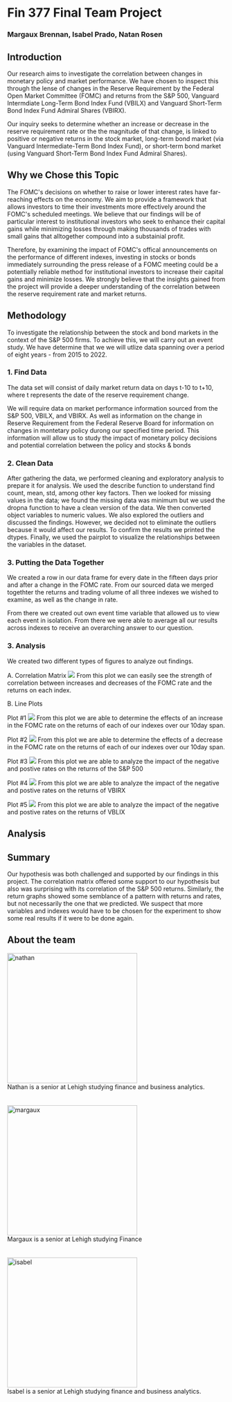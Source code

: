# Fin 377 Final Team Project
### Margaux Brennan, Isabel Prado, Natan Rosen

## Introduction
Our research aims to investigate the correlation between changes in monetary policy and market performance. We have chosen to inspect this through the lense of changes in the Reserve Requirement by the Federal Open Market Committee (FOMC) and returns from the S&P 500, Vanguard Intermdiate Long-Term Bond Index Fund (VBILX) and Vanguard Short-Term Bond Index Fund Admiral Shares (VBIRX).

Our inquiry seeks to determine whether an increase or decrease in the reserve requirement rate or the the magnitude of that change, is linked to positive or negative returns in the stock market, long-term bond market (via Vanguard Intermediate-Term Bond Index Fund), or short-term bond market (using Vanguard Short-Term Bond Index Fund Admiral Shares).

## Why we Chose this Topic
The FOMC's decisions on whether to raise or lower interest rates have far-reaching effects on the economy. We aim to provide a framework that allows investors to time their investments more effectively around the FOMC's scheduled meetings. We believe that our findings will be of particular interest to institutional investors who seek to enhance their capital gains while minimizing losses through making thousands of trades with small gains that alltogether compound into a substainial profit.

Therefore, by examining the impact of FOMC's offical announcements on the performance of different indexes, investing in stocks or bonds immediately surrounding the press release of a FOMC meeting could be a potentially reliable method for institutional investors to increase their capital gains and minimize losses. We strongly believe that the insights gained from the project will provide a deeper understanding of the correlation between the reserve requirement rate and market returns.

## Methodology
To investigate the relationship between the stock and bond markets in the context of the S&P 500 firms. To achieve this, we will carry out an event study. We have determine that we we will utlize data spanning over a period of eight years - from 2015 to 2022.

### 1. Find Data
The data set will consist of daily market return data on days t-10 to t+10, where t represents the date of the reserve requirement change.

We will require data on market performance information sourced from the S&P 500, VBILX, and VBIRX. As well as information on the change in Reserve Requirement from the Federal Reserve Board for information on changes in montetary policy durong our specified time period. This information will allow us to study the impact of monetary policy decisions and potential correlation between the policy and stocks & bonds

### 2. Clean Data
After gathering the data, we performed cleaning and exploratory analysis to prepare it for analysis. We used the describe function to understand find count, mean, std, among other key factors. Then we looked for missing values in the data; we found the missing data was minimum but we used the dropna function to have a clean version of the data. We then converted object variables to numeric values. We also explored the outliers and discussed the findings. However, we decided not to eliminate the outliers because it would affect our results. To confirm the results we printed the dtypes. Finally, we used the pairplot to visualize the relationships between the variables in the dataset.


### 3. Putting the Data Together
We created a row in our data frame for every date in the fifteen days prior and after a change in the FOMC rate. From our sourced data we merged togethter the returns and trading volume of all three indexes we wished to examine, as well as the change in rate.

From there we created out own event time variable that allowed us to view each event in isolation. From there we were able to average all our results across indexes to receive an overarching answer to our question.

### 3. Analysis
We created two different types of figures to analyze out findings.

A. Correlation Matrix
<img src="pics/corr.png?raw=true"/>
From this plot we can easily see the strength of correlation between increases and decreases of the FOMC rate and the returns on each index.
 
 B. Line Plots
 
 Plot #1
 <img src="pics/p1.png?raw=true"/>
 From this plot we are able to determine the effects of an increase in the FOMC rate on the returns of each of our indexes over our 10day span.
 
 Plot #2
 <img src="pics/p2.png?raw=true"/>
 From this plot we are able to determine the effects of a decrease in the FOMC rate on the returns of each of our indexes over our 10day span.
 
 Plot #3
 <img src="pics/p3.png?raw=true"/>
 From this plot we are able to analyze the impact of the negative and postive rates on the returns of the S&P 500
 
 Plot #4
 <img src="pics/p4.png?raw=true"/>
 From this plot we are able to analyze the impact of the negative and postive rates on the returns of  VBIRX
 
 Plot #5
 <img src="pics/p5.png?raw=true"/>
 From this plot we are able to analyze the impact of the negative and postive rates on the returns of VBLIX
 
 ## Analysis
 
## Summary

Our hypothesis was both challenged and supported by our findings in this project. The correlation matrix offered some support to our hypothesis but also was surprising with its correlation of the S&P 500 returns. Similarly, the return graphs showed some semblance of a pattern with returns and rates, but not necessarily the one that we predicted. We suspect that more variables and indexes would have to be chosen for the experiment to show some real results if it were to be done again.


## About the team
<img src="pics/6FB5FD7F-9E42-4F5C-BE04-D13CF10E6667.jpeg" alt="nathan" width="300"/>
<br>
Nathan is a senior at Lehigh studying finance and business analytics.
<br><br><br>
<img src="pics/margaux.JPG" alt="margaux" width="300"/>
<br>
Margaux is a senior at Lehigh studying Finance 
<br><br><br>
<img src="pics/isabel.jpeg" alt="isabel" width="300"/>
<br>
Isabel is a senior at Lehigh studying finance and business analytics.
